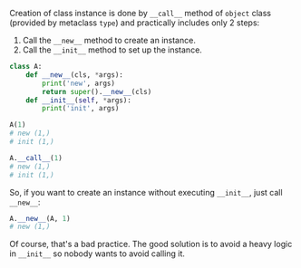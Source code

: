 Creation of class instance is done by `__call__` method of `object` class (provided by metaclass `type`) and practically includes only 2 steps:

1. Call the `__new__` method to create an instance.
2. Call the `__init__` method to set up the instance.

```python
class A:
    def __new__(cls, *args):
        print('new', args)
        return super().__new__(cls)
    def __init__(self, *args):
        print('init', args)

A(1)
# new (1,)
# init (1,)

A.__call__(1)
# new (1,)
# init (1,)
```

So, if you want to create an instance without executing `__init__`, just call `__new__`:

```python
A.__new__(A, 1)                                                                         
# new (1,)
```

Of course, that's a bad practice. The good solution is to avoid a heavy logic in `__init__` so nobody wants to avoid calling it.
